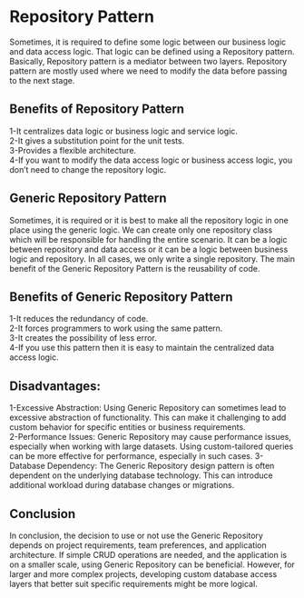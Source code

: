 # Repository Pattern

Sometimes, it is required to define some logic between our business logic and data access logic. That logic can be defined using a Repository pattern. Basically, Repository pattern is a mediator between two layers. Repository pattern are mostly used where we need to modify the data before passing to the next stage.

## Benefits of Repository Pattern

1-It centralizes data logic or business logic and service logic.<br />
2-It gives a substitution point for the unit tests.<br />
3-Provides a flexible architecture.<br />
4-If you want to modify the data access logic or business access logic, you don’t need to change the repository logic.<br />

## Generic Repository Pattern

Sometimes, it is required or it is best to make all the repository logic in one place using the generic logic. We can create only one repository class which will be responsible for handling the entire scenario. It can be a logic between repository and data access or it can be a logic between business logic and repository. In all cases, we only write a single repository. The main benefit of the Generic Repository Pattern is the reusability of code.

## Benefits of Generic Repository Pattern

1-It reduces the redundancy of code.<br />
2-It forces programmers to work using the same pattern.<br />
3-It creates the possibility of less error.<br />
4-If you use this pattern then it is easy to maintain the centralized data access logic.<br />

## Disadvantages:
1-Excessive Abstraction: Using Generic Repository can sometimes lead to excessive abstraction of functionality. This can make it challenging to add custom behavior for specific entities or business requirements.<br/>
2-Performance Issues: Generic Repository may cause performance issues, especially when working with large datasets. Using custom-tailored queries can be more effective for performance, especially in such cases.
3-Database Dependency: The Generic Repository design pattern is often dependent on the underlying database technology. This can introduce additional workload during database changes or migrations.<br/>

## Conclusion
In conclusion, the decision to use or not use the Generic Repository depends on project requirements, team preferences, and application architecture. If simple CRUD operations are needed, and the application is on a smaller scale, using Generic Repository can be beneficial. However, for larger and more complex projects, developing custom database access layers that better suit specific requirements might be more logical.
